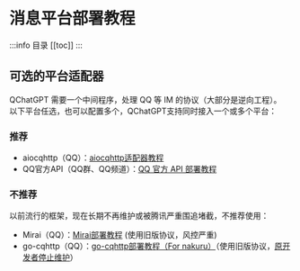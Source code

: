 # 消息平台部署教程

:::info 目录
[[toc]]
:::

## 可选的平台适配器

QChatGPT 需要一个中间程序，处理 QQ 等 IM 的协议（大部分是逆向工程）。  
以下平台任选，也可以配置多个，QChatGPT支持同时接入一个或多个平台：

### 推荐

- aiocqhttp（QQ）：[aiocqhttp适配器教程](aiocqhttp/)
- QQ官方API（QQ群、QQ频道）：[QQ 官方 API 部署教程](official.md)

### 不推荐

以前流行的框架，现在长期不再维护或被腾讯严重围追堵截，不推荐使用：

- Mirai（QQ）：[Mirai部署教程](mirai.md) (使用旧版协议，风控严重)
- go-cqhttp（QQ）：[go-cqhttp部署教程（For nakuru）](nakuru.md)（使用旧版协议，[原开发者停止维护](https://github.com/Mrs4s/go-cqhttp?tab=readme-ov-file#%E9%87%8D%E8%A6%81%E4%BF%A1%E6%81%AF)）